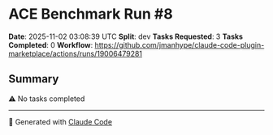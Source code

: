 # ACE Benchmark Run #8

**Date**: 2025-11-02 03:08:39 UTC
**Split**: dev
**Tasks Requested**: 3
**Tasks Completed**: 0
**Workflow**: https://github.com/jmanhype/claude-code-plugin-marketplace/actions/runs/19006479281

## Summary


⚠️ No tasks completed

---

🤖 Generated with [Claude Code](https://claude.com/claude-code)
